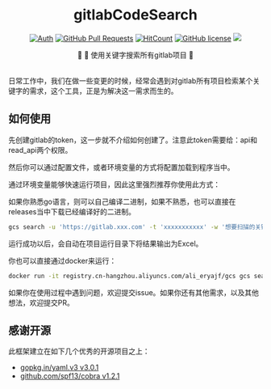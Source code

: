 <div align="center">
<h1>gitlabCodeSearch</h1>

[![Auth](https://img.shields.io/badge/Auth-eryajf-ff69b4)](https://github.com/eryajf)
[![GitHub Pull Requests](https://img.shields.io/github/stars/eryajf/gitlabCodeSearch)](https://github.com/eryajf/gitlabCodeSearch/stargazers)
[![HitCount](https://views.whatilearened.today/views/github/eryajf/gitlabCodeSearch.svg)](https://github.com/eryajf/gitlabCodeSearch)
[![GitHub license](https://img.shields.io/github/license/eryajf/gitlabCodeSearch)](https://github.com/eryajf/gitlabCodeSearch/blob/main/LICENSE)
[![](https://img.shields.io/badge/Awesome-MyStarList-c780fa?logo=Awesome-Lists)](https://github.com/eryajf/awesome-stars-eryajf#readme)

<p> 🌉 🔎 使用关键字搜索所有gitlab项目 🌉</p>

<img src="https://camo.githubusercontent.com/82291b0fe831bfc6781e07fc5090cbd0a8b912bb8b8d4fec0696c881834f81ac/68747470733a2f2f70726f626f742e6d656469612f394575424971676170492e676966" width="800"  height="3">

</div>

日常工作中，我们在做一些变更的时候，经常会遇到对gitlab所有项目检索某个关键字的需求，这个工具，正是为解决这一需求而生的。

## 如何使用

先创建gitlab的token，这一步就不介绍如何创建了。注意此token需要给：api和read_api两个权限。

然后你可以通过配置文件，或者环境变量的方式将配置加载到程序当中。

通过环境变量能够快速运行项目，因此这里强烈推荐你使用此方式：

如果你熟悉go语言，则可以自己编译二进制，如果不熟悉，也可以直接在releases当中下载已经编译好的二进制。

```sh
gcs search -u 'https://gitlab.xxx.com' -t 'xxxxxxxxxxx' -w '想要扫描的关键字'
```

运行成功以后，会自动在项目运行目录下将结果输出为Excel。

你也可以直接通过docker来运行：

```sh
docker run -it registry.cn-hangzhou.aliyuncs.com/ali_eryajf/gcs gcs search -u 'https://gitlab.xxx.com' -t 'xxxxxxxxxxx' -w '想要扫描的关键字'
```

如果你在使用过程中遇到问题，欢迎提交issue。如果你还有其他需求，以及其他想法，欢迎提交PR。

## 感谢开源

此框架建立在如下几个优秀的开源项目之上：

- [gopkg.in/yaml.v3 v3.0.1](https://github.com/go-yaml/yaml)
- [github.com/spf13/cobra v1.2.1](https://github.com/spf13/cobra)